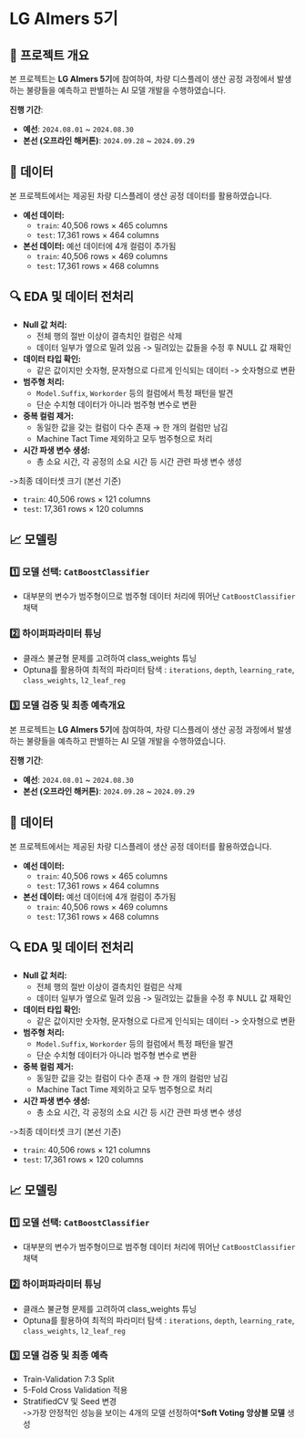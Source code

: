 # LG AImers 5기

## 📌 프로젝트 개요
본 프로젝트는 **LG AImers 5기**에 참여하여, 차량 디스플레이 생산 공정 과정에서 발생하는 불량들을 예측하고 판별하는 AI 모델 개발을 수행하였습니다.

**진행 기간**:
  - **예선**: `2024.08.01` ~ `2024.08.30`  
  - **본선 (오프라인 해커톤)**: `2024.09.28` ~ `2024.09.29` 

## 📂 데이터
본 프로젝트에서는 제공된 차량 디스플레이 생산 공정 데이터를 활용하였습니다.
- **예선 데이터:** 
  - `train`: 40,506 rows × 465 columns  
  - `test`: 17,361 rows × 464 columns  
- **본선 데이터:** 예선 데이터에 4개 컬럼이 추가됨  
  - `train`: 40,506 rows × 469 columns  
  - `test`: 17,361 rows × 468 columns
 
## 🔍 EDA 및 데이터 전처리
- **Null 값 처리:**
  - 전체 행의 절반 이상이 결측치인 컬럼은 삭제  
  - 데이터 일부가 옆으로 밀려 있음 -> 밀려있는 값들을 수정 후 NULL 값 재확인  
- **데이터 타입 확인:**
  - 같은 값이지만 숫자형, 문자형으로 다르게 인식되는 데이터 -> 숫자형으로 변환  
- **범주형 처리:**  
  - `Model.Suffix`, `Workorder` 등의 컬럼에서 특정 패턴을 발견  
  - 단순 수치형 데이터가 아니라 범주형 변수로 변환  
- **중복 컬럼 제거:**  
  - 동일한 값을 갖는 컬럼이 다수 존재 → 한 개의 컬럼만 남김  
  - Machine Tact Time 제외하고 모두 범주형으로 처리
- **시간 파생 변수 생성:**  
  - 총 소요 시간, 각 공정의 소요 시간 등 시간 관련 파생 변수 생성
   
->최종 데이터셋 크기 (본선 기준)
  - `train`: 40,506 rows × 121 columns  
  - `test`: 17,361 rows × 120 columns 


## 📈 모델링 
### 1️⃣ 모델 선택: `CatBoostClassifier`
- 대부분의 변수가 범주형이므로 범주형 데이터 처리에 뛰어난 `CatBoostClassifier` 채택  

### 2️⃣ 하이퍼파라미터 튜닝
- 클래스 불균형 문제를 고려하여 class_weights 튜닝
- Optuna를 활용하여 최적의 파라미터 탐색 : `iterations`, `depth`, `learning_rate`, `class_weights`, `l2_leaf_reg`  
  
### 3️⃣ 모델 검증 및 최종 예측개요
본 프로젝트는 **LG AImers 5기**에 참여하여, 차량 디스플레이 생산 공정 과정에서 발생하는 불량들을 예측하고 판별하는 AI 모델 개발을 수행하였습니다.

**진행 기간**:
  - **예선**: `2024.08.01` ~ `2024.08.30`  
  - **본선 (오프라인 해커톤)**: `2024.09.28` ~ `2024.09.29` 

## 📂 데이터
본 프로젝트에서는 제공된 차량 디스플레이 생산 공정 데이터를 활용하였습니다.
- **예선 데이터:** 
  - `train`: 40,506 rows × 465 columns  
  - `test`: 17,361 rows × 464 columns  
- **본선 데이터:** 예선 데이터에 4개 컬럼이 추가됨  
  - `train`: 40,506 rows × 469 columns  
  - `test`: 17,361 rows × 468 columns
 
## 🔍 EDA 및 데이터 전처리
- **Null 값 처리:**
  - 전체 행의 절반 이상이 결측치인 컬럼은 삭제  
  - 데이터 일부가 옆으로 밀려 있음 -> 밀려있는 값들을 수정 후 NULL 값 재확인  
- **데이터 타입 확인:**
  - 같은 값이지만 숫자형, 문자형으로 다르게 인식되는 데이터 -> 숫자형으로 변환  
- **범주형 처리:**  
  - `Model.Suffix`, `Workorder` 등의 컬럼에서 특정 패턴을 발견  
  - 단순 수치형 데이터가 아니라 범주형 변수로 변환  
- **중복 컬럼 제거:**  
  - 동일한 값을 갖는 컬럼이 다수 존재 → 한 개의 컬럼만 남김  
  - Machine Tact Time 제외하고 모두 범주형으로 처리
- **시간 파생 변수 생성:**  
  - 총 소요 시간, 각 공정의 소요 시간 등 시간 관련 파생 변수 생성
   
->최종 데이터셋 크기 (본선 기준)
  - `train`: 40,506 rows × 121 columns  
  - `test`: 17,361 rows × 120 columns 


## 📈 모델링 
### 1️⃣ 모델 선택: `CatBoostClassifier`
- 대부분의 변수가 범주형이므로 범주형 데이터 처리에 뛰어난 `CatBoostClassifier` 채택  

### 2️⃣ 하이퍼파라미터 튜닝
- 클래스 불균형 문제를 고려하여 class_weights 튜닝
- Optuna를 활용하여 최적의 파라미터 탐색 : `iterations`, `depth`, `learning_rate`, `class_weights`, `l2_leaf_reg`  
  
### 3️⃣ 모델 검증 및 최종 예측
- Train-Validation 7:3 Split 
- 5-Fold Cross Validation 적용
- StratifiedCV 및 Seed 변경  
->가장 안정적인 성능을 보이는 4개의 모델 선정하여***Soft Voting 앙상블 모델** 생성


